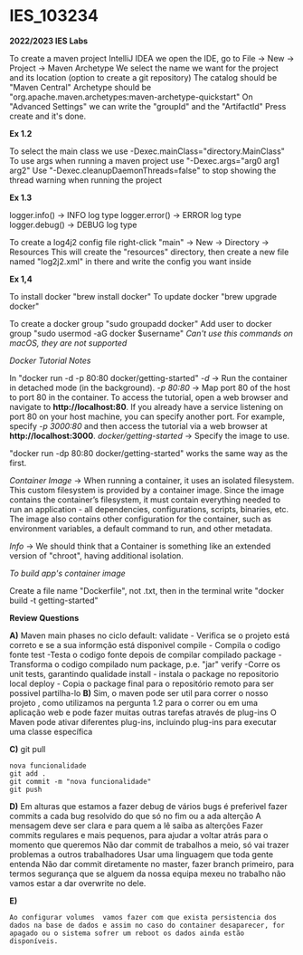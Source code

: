 # IES_103234

**2022/2023 IES Labs**

To create a maven project IntelliJ IDEA we open the IDE, go to File -> New -> Project -> Maven Archetype 
We select the name we want for the project and its location (option to create a git repository)
The catalog should be "Maven Central"
Archetype should be "org.apache.maven.archetypes:maven-archetype-quickstart"
On "Advanced Settings"  we can write the "groupId" and the "ArtifactId"
Press create and it's done.

**Ex 1.2** 

To select the main class we use -Dexec.mainClass="directory.MainClass"
To use args when running a maven project use "-Dexec.args="arg0 arg1 arg2"
Use "-Dexec.cleanupDaemonThreads=false" to stop showing the thread warning when running the project

**Ex 1.3** 

logger.info() -> INFO log type 
logger.error() -> ERROR log type
logger.debug() -> DEBUG log type

To create a log4j2 config file right-click "main" -> New -> Directory -> Resources
This will create the "resources" directory, then create a new file named "log2j2.xml" in there and write the config you want inside 

**Ex 1,4** 

To install docker "brew install docker"
To update docker "brew upgrade docker"

To create a docker group "sudo groupadd docker" 
Add user to docker group "sudo usermod -aG docker $username"
*Can't use this commands on macOS, they are not supported*

*Docker Tutorial Notes*

In "docker run -d -p 80:80 docker/getting-started"
*-d* -> Run the container in detached mode (in the background).
*-p 80:80* -> Map port 80 of the host to port 80 in the container. To access the tutorial, open a web browser and navigate to **http://localhost:80**.
If you already have a service listening on port 80 on your host machine, you can specify another port.
For example, specify *-p 3000:80* and then access the tutorial via a web browser at **http://localhost:3000**.
*docker/getting-started* -> Specify the image to use.

"docker run -dp 80:80 docker/getting-started" works the same way as the first.

*Container Image* -> When running a container, it uses an isolated filesystem. This custom filesystem is provided by a container image. Since the image contains the container’s filesystem, it must contain everything needed to run an application - all dependencies, configurations, scripts, binaries, etc. The image also contains other configuration for the container, such as environment variables, a default command to run, and other metadata.

*Info* -> We should think that a Container is something like an extended version of "chroot", having additional isolation.

*To build app's container image* 

Create a file name "Dockerfile", not .txt, then in the terminal write "docker build -t getting-started" 

**Review Questions**


**A)**
	Maven main phases no ciclo default:
		validate - Verifica se o projeto está correto e se a sua informção está disponivel
		compile - Compila o codigo fonte
		test -Testa o codigo fonte depois de compilar compilado
    		package - Transforma o codigo compilado num package, p.e. "jar"
		verify -Corre os unit tests, garantindo qualidade
		install - instala o package no repositorio local
		deploy - Copia o package final para o repositório remoto para ser possivel partilha-lo
**B)**
	Sim, o maven pode ser util para correr o nosso projeto , como utilizamos na pergunta 1.2 para o correr ou em  uma aplicação web e pode fazer muitas outras tarefas através de plug-ins
	O Maven pode ativar diferentes plug-ins, incluindo plug-ins para executar uma classe específica

**C)**
	git pull

    nova funcionalidade
	git add .
	git commit -m "nova funcionalidade"
	git push

**D)**
	Em alturas que estamos a fazer debug de vários bugs é preferivel fazer commits a cada bug resolvido do que só no fim ou a ada alterção
	A mensagem deve ser clara e para quem a lê saiba as alterções
	Fazer commits regulares e mais pequenos, para ajudar a voltar atrás para o momento que queremos
	Não dar commit de trabalhos a meio, só vai trazer problemas a outros trabalhadores
	Usar uma linguagem que toda gente entenda
	Não dar commit diretamente no master, fazer branch primeiro, para termos segurança que se alguem da nossa equipa mexeu no trabalho não vamos estar a dar overwrite no dele.

**E)**

    Ao configurar volumes  vamos fazer com que exista persistencia dos dados na base de dados e assim no caso do container desaparecer, for apagado ou o sistema sofrer um reboot os dados ainda estão disponíveis.
